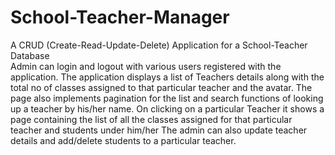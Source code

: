 # School-Teacher-Manager

A CRUD (Create-Read-Update-Delete) Application for a School-Teacher Database 
<br />
Admin can login and logout with various users registered with the application.
The application displays a list of Teachers details along with the total no of classes assigned to that particular teacher and the avatar.
The page also implements pagination for the list and search functions of looking up a teacher by his/her name.
On clicking on a particular Teacher it shows a page containing the list of all the classes assigned for that particular teacher and students under him/her
The admin can also update teacher details and add/delete students to a particular teacher.
